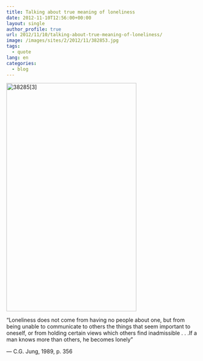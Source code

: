 ```yaml
---
title: Talking about true meaning of loneliness
date: 2012-11-10T12:56:00+00:00
layout: single
author_profile: true
url: 2012/11/10/talking-about-true-meaning-of-loneliness/
image: /images/sites/2/2012/11/382853.jpg
tags:
  - quote
lang: en
categories: 
  - blog
---
```

[<img class="aligncenter size-full wp-image-145" alt="38285[3]" src="/images/2012/11/382853.jpg" width="340" height="596" srcset="/images/sites/2/2012/11/382853.jpg 340w, /images/sites/2/2012/11/382853-171x300.jpg 171w" sizes="(max-width: 340px) 100vw, 340px" />](/images/2012/11/382853.jpg)

“Loneliness does not come from having no people about one, but from being unable to communicate to others the things that seem important to oneself, or from holding certain views which others find inadmissible . . .If a man knows more than others, he becomes lonely”

― C.G. Jung, 1989, p. 356